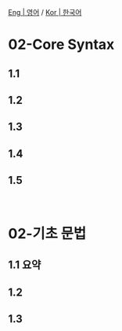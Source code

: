 [Eng | 영어](#02-Core-Syntax)
/
[Kor | 한국어](#02-기초-문법)

# 02-Core Syntax

## 1.1 
 

## 1.2 

 

## 1.3 

## 1.4 

## 1.5 

<br>

# 02-기초 문법

## 1.1 요약



## 1.2 



## 1.3 